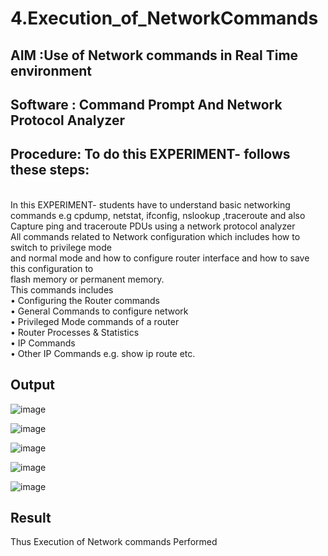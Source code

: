 # 4.Execution_of_NetworkCommands
## AIM :Use of Network commands in Real Time environment
## Software : Command Prompt And Network Protocol Analyzer
## Procedure: To do this EXPERIMENT- follows these steps:
<BR>
In this EXPERIMENT- students have to understand basic networking commands e.g cpdump, netstat, ifconfig, nslookup ,traceroute and also Capture ping and traceroute PDUs using a network protocol analyzer 
<BR>
All commands related to Network configuration which includes how to switch to privilege mode
<BR>
and normal mode and how to configure router interface and how to save this configuration to
<BR>
flash memory or permanent memory.
<BR>
This commands includes
<BR>
• Configuring the Router commands
<BR>
• General Commands to configure network
<BR>
• Privileged Mode commands of a router 
<BR>
• Router Processes & Statistics
<BR>
• IP Commands
<BR>
• Other IP Commands e.g. show ip route etc.
<BR>

## Output
![image](https://github.com/BIDHISHA10/4.Execution_of_NetworkCommends/assets/152273292/de9984e2-69c3-49b2-9824-c5fceebeb1d5)

![image](https://github.com/BIDHISHA10/4.Execution_of_NetworkCommends/assets/152273292/a2376660-ea10-4c01-8867-60d365a1cc6e)

![image](https://github.com/BIDHISHA10/4.Execution_of_NetworkCommends/assets/152273292/0ca0373d-ae3b-4fa6-b299-7105f4656d7b)

![image](https://github.com/BIDHISHA10/4.Execution_of_NetworkCommends/assets/152273292/b685b579-eee4-414a-9ade-5ece29543732)

![image](https://github.com/BIDHISHA10/4.Execution_of_NetworkCommends/assets/152273292/64c2e06f-d062-4857-bf9c-08a2a50c622a)

## Result
Thus Execution of Network commands Performed 
